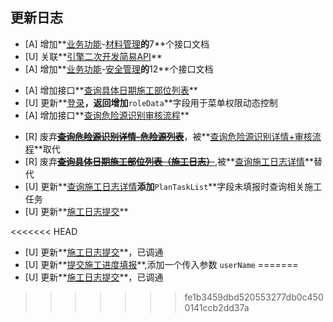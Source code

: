 ## 更新日志

<!--sec data-title="2018-11-30" data-id="20181130" data-show=true ces-->

* [A] 增加**[业务功能](api/business/README.md)-[材料管理](api/business/MaterialMng/README.md)**的**7**个接口文档
* [U] 关联**[引擎二次开发简易API](api/other/README.md)**
* [A] 增加**[业务功能](api/business/README.md)-[安全管理](api/business/SafeWork/README.md)**的**12**个接口文档

<!--endsec-->

<!--sec data-title="2018-12-03" data-id="20181203" data-show=true ces-->

* [A] 增加接口**[查询具体日期施工部位列表](api/business/Progress/GetconstructionSites.md)**
* [U] 更新**[登录](api/login/login.md)**，返回增加**`roleData`**字段用于菜单权限动态控制
* [A] 增加接口**[查询危险源识别审核流程](api/business/SafeWork/GetHazardIdentificationVerificationProcess.md)**

<!--endsec-->

<!--sec data-title="2018-12-07" data-id="20181207" data-show=true ces-->

- [R] 废弃~~**[查询危险源识别详情-危险源列表](api/business/SafeWork/getHazardIdentificationInfo.md)**~~，被**[查询危险源识别详情+审核流程](api/business/SafeWork/GetHazardIdentificationVerificationProcess.md)**取代
- [R] 废弃~~**[查询具体日期施工部位列表（施工日志）](api/business/Progress/GetconstructionSites.md)**~~,被**[查询施工日志详情](api/business/Progress/GetConstructMonthLogInfo.md)**替代
- [U] 更新**[查询施工日志详情](api/business/Progress/GetConstructMonthLogInfo.md)**添加**`PlanTaskList`**字段未填报时查询相关施工任务
- [U] 更新**[施工日志提交](api/business/Progress/submitConstructMonthLog.md)**

<!--endsec-->

<!--sec data-title="2018-12-18" data-id="20181218" data-show=true ces-->

<<<<<<< HEAD
- [U] 更新**[施工日志提交](api/business/Progress/submitConstructMonthLog.md)**，已调通
- [U] 更新**[提交施工进度填报](api/business/Progress/setPlanSubmitHistory.md)**,添加一个传入参数 `userName`
=======
- [U] 更新**[施工日志提交](api/business/Progress/submitConstructMonthLog.md)**，已调通 
>>>>>>> fe1b3459dbd520553277db0c4500141ccb2dd37a

<!--endsec-->